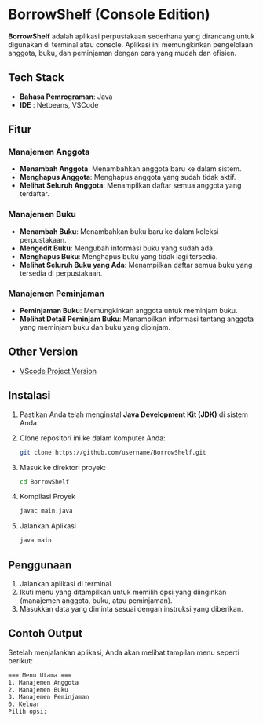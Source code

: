 # BorrowShelf (Console Edition)

**BorrowShelf** adalah aplikasi perpustakaan sederhana yang dirancang untuk digunakan di terminal atau console. Aplikasi ini memungkinkan pengelolaan anggota, buku, dan peminjaman dengan cara yang mudah dan efisien.

## Tech Stack

- **Bahasa Pemrograman**: Java 
- **IDE** : Netbeans, VSCode

## Fitur

### Manajemen Anggota
- **Menambah Anggota**: Menambahkan anggota baru ke dalam sistem.
- **Menghapus Anggota**: Menghapus anggota yang sudah tidak aktif.
- **Melihat Seluruh Anggota**: Menampilkan daftar semua anggota yang terdaftar.

### Manajemen Buku
- **Menambah Buku**: Menambahkan buku baru ke dalam koleksi perpustakaan.
- **Mengedit Buku**: Mengubah informasi buku yang sudah ada.
- **Menghapus Buku**: Menghapus buku yang tidak lagi tersedia.
- **Melihat Seluruh Buku yang Ada**: Menampilkan daftar semua buku yang tersedia di perpustakaan.

### Manajemen Peminjaman
- **Peminjaman Buku**: Memungkinkan anggota untuk meminjam buku.
- **Melihat Detail Peminjam Buku**: Menampilkan informasi tentang anggota yang meminjam buku dan buku yang dipinjam.

## Other Version

- [VScode Project Version](https://github.com/farhanfath/BorrowShelf/tree/vscode)

## Instalasi

1. Pastikan Anda telah menginstal **Java Development Kit (JDK)** di sistem Anda.
2. Clone repositori ini ke dalam komputer Anda:

   ```bash
   git clone https://github.com/username/BorrowShelf.git
    ```

3. Masuk ke direktori proyek:

    ```bash
    cd BorrowShelf
    ```

4. Kompilasi Proyek

    ```bash
    javac main.java
    ```
        
5. Jalankan Aplikasi

    ```bash
    java main
    ```

## Penggunaan

1. Jalankan aplikasi di terminal.
2. Ikuti menu yang ditampilkan untuk memilih opsi yang diinginkan (manajemen anggota, buku, atau peminjaman).
3. Masukkan data yang diminta sesuai dengan instruksi yang diberikan.

## Contoh Output

Setelah menjalankan aplikasi, Anda akan melihat tampilan menu seperti berikut:

```bash
=== Menu Utama ===
1. Manajemen Anggota
2. Manajemen Buku
3. Manajemen Peminjaman
0. Keluar
Pilih opsi: 
```
